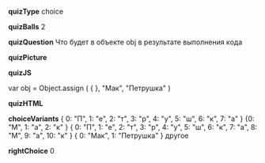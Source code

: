 ____quizType____
choice

____quizBalls____
2

____quizQuestion____
Что будет в объекте  obj  в результате выполнения кода

____quizPicture____


____quizJS____

var obj = Object.assign ( { }, "Мак", "Петрушка" )

____quizHTML____


____choiceVariants____
{ 0: "П", 1: "е", 2: "т", 3: "р", 4: "у", 5: "ш", 6: "к", 7: "а" }
{0: "М", 1: "а", 2: "к" }
{ 0: "П", 1: "е", 2: "т", 3: "р", 4: "у", 5: "ш", 6: "к", 7: "а", 8: "М", 9: "а", 10: "к" }
{ 0: "Мак", 1: "Петрушка" }
другое

____rightChoice____
0
